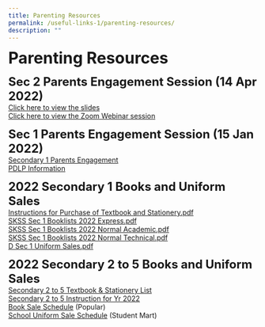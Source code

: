 ```yaml
---
title: Parenting Resources
permalink: /useful-links-1/parenting-resources/
description: ""
---
```

**<font size=6>Parenting Resources</font>**

**<font size=5>Sec 2 Parents Engagement Session (14 Apr 2022)</font>**<br>
[Click here to view the slides](/files/Sec%202%20Streaming%20Parents%20Engagement%202022.pdf) <br>
[Click here to view the Zoom Webinar session](https://drive.google.com/file/d/1ws4Uz4vhYYqlfehvcgVpHgAvZFrM3NhA/view?usp=sharing)


**<font size=5>Sec 1 Parents Engagement Session (15 Jan 2022)</font>**<br>
[Secondary 1 Parents Engagement](/files/Slides%20for%20Sec%201%20Parents%20Engagement%20Session%2015%20Jan%202022_compressed.pdf) <br>
[PDLP Information](https://sites.google.com/moe.edu.sg/skss-pdlp/parentguardian)

**<font size=5>2022 Secondary 1 Books and Uniform Sales</font>**<br>
[Instructions for Purchase of Textbook and Stationery.pdf](/files/Instructions%20for%20Purchase%20of%20Textbook%20and%20Stationery.pdf) <br>
[SKSS Sec 1 Booklists 2022 Express.pdf](/files/SKSS%20Sec%201%20Booklists%202022%20Express.pdf) <br>
[SKSS Sec 1 Booklists 2022 Normal Academic.pdf](/files/SKSS%20Sec%201%20Booklists%202022%20Normal%20Academic.pdf) <br>
[SKSS Sec 1 Booklists 2022 Normal Technical.pdf](/files/SKSS%20Sec%201%20Booklists%202022%20Normal%20Technical.pdf) <br>
[D Sec 1 Uniform Sales.pdf](/files/D%20Sec%201%20Uniform%20Sales.pdf)

**<font size=5>2022 Secondary 2 to 5 Books and Uniform Sales</font>**<br>
[Secondary 2 to 5 Textbook & Stationery List](/files/SKSS%20S2-S5%202021%20Textbook%20and%20Stationery%20list.pdf)<br>
[Secondary 2 to 5 Instruction for Yr 2022](/files/SKSS%20S2-S5%20Textbook%20and%20Stationery%20instruction%202022.pdf)<br>
[Book Sale Schedule](/files/Instructions%20for%20Purchase%20of%20Textbooks%20&%20Stationery.pdf) (Popular)<br>
[School Uniform Sale Schedule](/files/SKSS%20Uniform%20sale%20schedule%202021.pdf) (Student Mart)<br>

